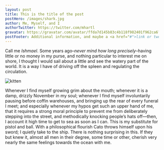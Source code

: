 ```yaml
---
layout: post
title: This is the title of the post
postHero: /images/shark.jpg
author: Me, Myself, and I
authorTwitter: https://twitter.com/mhartl
gravatar: https://gravatar.com/avatar/ffda7d145b83c4b118f982401f962ca6?s=150
postFooter: Additional information, and maybe a <a href="#">link or two</a>
---
```


Call me *Ishmael*. Some years ago–*never mind how long precisely*–having little or no money in my purse, and
nothing
particular to interest me on shore, I thought I would
sail about a little
and see the watery part of the world. It is a way I
have of driving off
the spleen and regulating the circulation.

 <img class="pull-left" src="https://placekitten.com/g/400/200" alt="kitten">
 
Whenever I find myself growing grim about the mouth;
whenever it is a damp,
drizzly November in my soul; whenever I find myself
involuntarily pausing
before coffin warehouses, and bringing up the rear of
every funeral I meet;
and especially whenever my hypos get such an upper hand
of me, that it
requires a strong moral principle to prevent me from
deliberately stepping
into the street, and methodically knocking people’s
hats off—then, I
account it high time to get to sea as soon as I can.
This is my substitute
for pistol and ball.
With a philosophical flourish Cato throws himself upon
his sword; I quietly take to the ship. There is nothing
surprising in this.
If they but knew it, almost all men in their degree,
some time or other,
cherish very nearly the same feelings towards the ocean
with me.